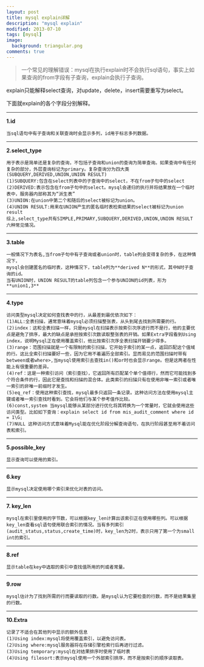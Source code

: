 ```yaml
---
layout: post
title: mysql explain详解
description: "mysql explain"
modified: 2013-07-10
tags: [mysql]
image:
  background: triangular.png
comments: true
---
```


>一个常见的理解错误：mysql在执行explain时不会执行sql语句，事实上如果查询的from字段有子查询，explain会执行子查询。

explain只能解释select查询，对update，delete，insert需要重写为select。

下面就explain的各个字段分别解释。

-----

**1.id**

```
当sql语句中有子查询和关联查询时会显示多列，id用于标志多列数据。
```

-----


**2.select_type**

```
用于表示是简单还是复杂的查询，不包括子查询和union的查询为简单查询。如果查询中有任何复杂的部分，外层查询标记为primary。复杂查询分为四大类(SUBQUERY,DERIVED,UNION,UNION RESULT)
(1)SUBQUERY:包含在select列表中的子查询中的select，不在from子句中的select
(2)DERIVED:表示包含在from子句中的select。mysql会递归的执行并将结果放在一个临时表中，服务器内部称其为“派生表”
(3)UNION:在union中第二个和随后的select被标记为union。
(4)UNION RESULT:用来在UNION产生的匿名临时表检索结果的select被标记为union result
综上,select_type共有SIMPLE,PRIMARY,SUBQUERY,DERIVED,UNION,UNION RESULT 六种常见情况。
```

-----

**3.table**

```
一般情况下为表名,当from子句中有子查询或者union时，table列会变得复杂的多，在这种情况下，
mysql会创建匿名的临时表，这种情况下，table列为**derived N**的形式，其中N时子查询的id。
当有UNION时，UNION RESULT的table列包含一个参与UNION的id列表，形为**union1,3**
```

-----

**4.type**

```
访问类型mysql决定如何查找表中的行，从最差到最优依次如下：
(1)ALL:全表扫描，通常意味着mysql必须扫描整张表，从头到尾去找到所需要的行。
(2)index：这和全表扫描一样，只是mysql在扫描表示按索引次序进行而不是行，他的主要优点是避免了排序，最大的缺点是承担按索引次数读取整张表的开销。如果Extra字段看到Using index，说明Mysql正在使用覆盖索引，他比按索引次序全表扫描开销要少得多。
(3)range：范围扫描就是一个有限制的索引扫描，它开始于索引的某一点，返回匹配这个值域的行。这比全索引扫描要好一些，因为它用不着遍历全部索引。显而易见的范围扫描时带有between或者where>,当mysql使用索引去查找in()和or时也会显示range。但是这两者在性能上有很重要的差异。
(4)ref：这是一种索引访问（索引查找），它返回所有匹配某个单个值得行，然而它可能找到多个符合条件的行，因此它是查找和扫描的混合体。此类索引的扫描只有在使用非唯一索引或者唯一索引的非唯一前缀时才发生。
(5)eq_ref：使用这种索引查找，mysql最多只返回一条记录。这种访问方法在使用mysql主键或者唯一索引查找时看到。它会将他们与某个参考值作比较。
(6)const,system 当mysql能够从某部分进行优化将其转换为一个常量时，它就会使用这些访问类型。比如如下查询：explain select id from mis_audit_comment where id = 1\G;
(7)NULL 这种访问方式意味着Mysql能在优化阶段分解查询语句，在执行阶段甚至用不着访问表和索引。
```

-----

**5.possible_key**

```
显示查询可以使用的索引。
```

-----

**6.key**

```
显示mysql决定使用哪个索引来优化对表的访问。
```

-----

**7. key_len**

```
mysql在索引里使用的字节数，可以根据key_len计算出该索引正在使用哪些列。可以根据key_len查看sql语句使用联合索引的情况。当有多列索引(audit_status,status,create_time)时，key_len为2时，表示只用了第一个为small int的索引。
```

-----

**8.ref**

```
显示table在key中选取的索引中查找值所用的列或者常量。
```

-----

**9.row**

```
mysql估计为了找到所需的行而要读取的行数。是mysql认为它要检查的行数，而不是结果集里的行数。
```

-----

**10.Extra**

```
记录了不适合在其他列中显示的额外信息
(1)Using index:mysql将使用覆盖索引，以避免访问表。
(2)Using where:mysql服务器将在存储引擎检索行后再进行过滤。
(3)Using temporary:mysql在对结果排序时使用了临时表
(4)Using filesort:表示mysql使用一个外部索引排序，而不是按索引的顺序读取表。
```
